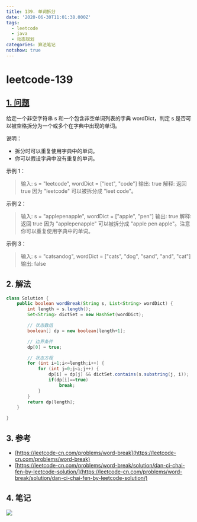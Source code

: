 ```yaml
---
title: 139. 单词拆分
date: '2020-06-30T11:01:38.000Z'
tags:
  - leetcode
  - java
  - 动态规划
categories: 算法笔记
notshow: true
---
```


# leetcode-139

## [1. 问题](https://leetcode-cn.com/problems/word-break/)

给定一个非空字符串 s 和一个包含非空单词列表的字典 wordDict，判定 s 是否可以被空格拆分为一个或多个在字典中出现的单词。

说明：

* 拆分时可以重复使用字典中的单词。
* 你可以假设字典中没有重复的单词。

示例 1：

> 输入: s = "leetcode", wordDict = \["leet", "code"\] 输出: true 解释: 返回 true 因为 "leetcode" 可以被拆分成 "leet code"。

示例 2：

> 输入: s = "applepenapple", wordDict = \["apple", "pen"\] 输出: true 解释: 返回 true 因为 "applepenapple" 可以被拆分成 "apple pen apple"。注意你可以重复使用字典中的单词。

示例 3：

> 输入: s = "catsandog", wordDict = \["cats", "dog", "sand", "and", "cat"\] 输出: false

## 2. 解法

```java
class Solution {
    public boolean wordBreak(String s, List<String> wordDict) {
        int length = s.length();
        Set<String> dictSet = new HashSet(wordDict);

        // 状态数组
        boolean[] dp = new boolean[length+1];

        // 边界条件
        dp[0] = true;

        // 状态方程
        for (int i=1;i<=length;i++) {
            for (int j=0;j<i;j++) {
                dp[i] = dp[j] && dictSet.contains(s.substring(j, i));
                if(dp[i]==true)
                    break;
            }
        }
        return dp[length];
    }

}
```

## 3. 参考

* [https://leetcode-cn.com/problems/word-break](https://leetcode-cn.com/problems/word-break)
* [https://leetcode-cn.com/problems/word-break/solution/dan-ci-chai-fen-by-leetcode-solution/](https://leetcode-cn.com/problems/word-break/solution/dan-ci-chai-fen-by-leetcode-solution/)

## 4. 笔记

![](https://777blog.oss-cn-shanghai.aliyuncs.com/blog%20pic/leetcode139.jpg)

